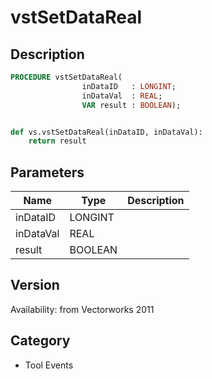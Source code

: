 # vstSetDataReal

## Description
```pascal
PROCEDURE vstSetDataReal(
				inDataID   : LONGINT;
				inDataVal  : REAL;
				VAR result : BOOLEAN);
```

```python

def vs.vstSetDataReal(inDataID, inDataVal):
    return result
```

## Parameters
|Name|Type|Description|
|---|---|---|
|inDataID|LONGINT||
|inDataVal|REAL||
|result|BOOLEAN||

## Version
Availability: from Vectorworks 2011
## Category
* Tool Events

